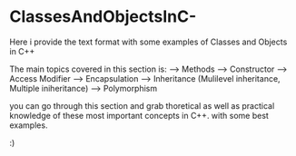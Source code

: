 # ClassesAndObjectsInC-
Here i provide the text format with some examples of Classes and Objects in C++

The main topics covered in this section is:
--> Methods
--> Constructor
--> Access Modifier
--> Encapsulation
--> Inheritance (Mulilevel inheritance, Multiple iniheritance)
--> Polymorphism


you can go through this section and grab thoretical as well as practical knowledge of these most important concepts in C++.
with some best examples.

:)
